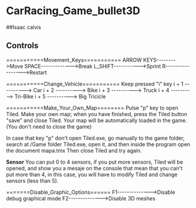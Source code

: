 # CarRacing_Game_bullet3D

##Isaac calvis

## Controls

===========Movement_Keys===========
ARROW KEYS-------->Move
SPACE------------->Break
L_SHIFT----------->Sprint
R----------------->Restart

===========Change_Vehicle===========
Keep pressed "i" key
i + 1 ----------> Car
i + 2 ----------> Bike
i + 3 ----------> Truck
i + 4 ----------> Tri-Bike
i + 5 ----------> Big Tricicle

===========Make_Your_Own_Map========
Pulse "p" key to open Tiled.
Make your own map; when you have finished, press the Tiled button "save" and close Tiled.
Your map will be automatically loaded in the game. (You don't need to close the game)

In case that key "p" don't open Tiled.exe, go manually to the game folder, search at
/Game folder Tiled.exe, open it, and then inside the program open the document mapa.tmx
Then close Tiled and try again.

__Sensor__
You can put 0 to 4 sensors, if you put more sensors, Tiled will be opened, and show you a mesaje
on the console that mean that you can't put more than 4, in this case, you will have to modify
Tiled and change sensors (less than 5).

=======Disable_Graphic_Options======
F1-------------->Disable debug graphical mode 
F2-------------->Disable 3D meshes